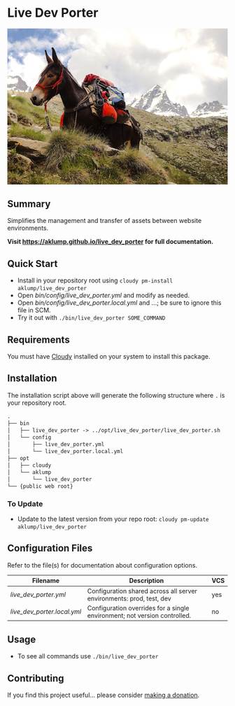 # Live Dev Porter

![live_dev_porter](docs/images/live-dev-porter.jpg)

## Summary

Simplifies the management and transfer of assets between website environments.

**Visit <https://aklump.github.io/live_dev_porter> for full documentation.**

## Quick Start

- Install in your repository root using `cloudy pm-install aklump/live_dev_porter`
- Open _bin/config/live_dev_porter.yml_ and modify as needed.
- Open _bin/config/live_dev_porter.local.yml_ and ...; be sure to ignore this file in SCM.
- Try it out with `./bin/live_dev_porter SOME_COMMAND`

## Requirements

You must have [Cloudy](https://github.com/aklump/cloudy) installed on your system to install this package.

## Installation

The installation script above will generate the following structure where `.` is your repository root.

    .
    ├── bin
    │   ├── live_dev_porter -> ../opt/live_dev_porter/live_dev_porter.sh
    │   └── config
    │       ├── live_dev_porter.yml
    │       └── live_dev_porter.local.yml
    ├── opt
    │   ├── cloudy
    │   └── aklump
    │       └── live_dev_porter
    └── {public web root}

    
### To Update

- Update to the latest version from your repo root: `cloudy pm-update aklump/live_dev_porter`

## Configuration Files

Refer to the file(s) for documentation about configuration options.

| Filename | Description | VCS |
|----------|----------|---|
| _live_dev_porter.yml_ | Configuration shared across all server environments: prod, test, dev  | yes |
| _live_dev_porter.local.yml_ | Configuration overrides for a single environment; not version controlled. | no |

## Usage

* To see all commands use `./bin/live_dev_porter`

## Contributing

If you find this project useful... please consider [making a donation](https://www.paypal.com/cgi-bin/webscr?cmd=_s-xclick&hosted_button_id=4E5KZHDQCEUV8&item_name=Gratitude%20for%20aklump%2Flive_dev_porter).
